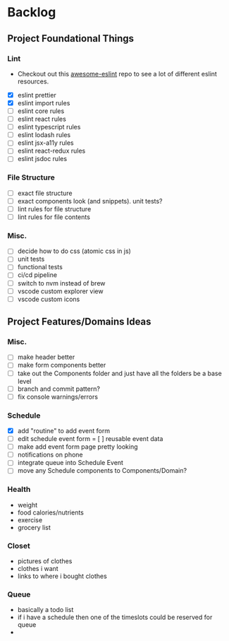 # Backlog

## Project Foundational Things

### Lint

- Checkout out this [awesome-eslint](https://github.com/dustinspecker/awesome-eslint) repo to see a lot of different eslint resources.

- [x] eslint prettier
- [x] eslint import rules
- [ ] eslint core rules
- [ ] eslint react rules
- [ ] eslint typescript rules
- [ ] eslint lodash rules
- [ ] eslint jsx-a11y rules
- [ ] eslint react-redux rules
- [ ] eslint jsdoc rules

### File Structure

- [ ] exact file structure
- [ ] exact components look (and snippets). unit tests?
- [ ] lint rules for file structure
- [ ] lint rules for file contents

### Misc.

- [ ] decide how to do css (atomic css in js)
- [ ] unit tests
- [ ] functional tests
- [ ] ci/cd pipeline
- [ ] switch to nvm instead of brew
- [ ] vscode custom explorer view
- [ ] vscode custom icons

## Project Features/Domains Ideas

### Misc.

- [ ] make header better
- [ ] make form components better
- [ ] take out the Components folder and just have all the folders be a base level
- [ ] branch and commit pattern?
- [ ] fix console warnings/errors

### Schedule

- [x] add "routine" to add event form
- [ ] edit schedule event form
= [ ] reusable event data
- [ ] make add event form page pretty looking
- [ ] notifications on phone
- [ ] integrate queue into Schedule Event
- [ ] move any Schedule components to Components/Domain?
  
### Health
  - weight
  - food calories/nutrients
  - exercise
  - grocery list

### Closet
  - pictures of clothes
  - clothes i want
  - links to where i bought clothes
  
### Queue
  - basically a todo list
  - if i have a schedule then one of the timeslots could be reserved for queue
- 

